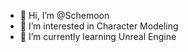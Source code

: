- 👋 Hi, I’m @Schemoon
- 👀 I’m interested in Character Modeling
- 🌱 I’m currently learning Unreal Engine

